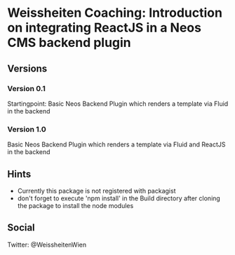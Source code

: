 # Weissheiten Coaching: Introduction on integrating ReactJS in a Neos CMS backend plugin
## Versions
### Version 0.1
Startingpoint: Basic Neos Backend Plugin which renders a template via Fluid in the backend

### Version 1.0
Basic Neos Backend Plugin which renders a template via Fluid and ReactJS in the backend

## Hints
+ Currently this package is not registered with packagist
+ don't forget to execute 'npm install' in the Build directory after cloning the package to install the node modules

## Social
Twitter: @WeissheitenWien


